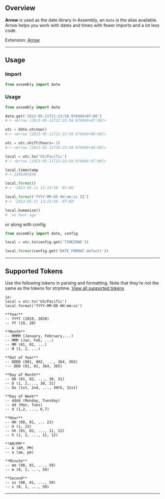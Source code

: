 


## Overview

**Arrow** is used as the date library in Assembly,  an `date` is the alias available. Arrow helps you work with dates and times with fewer imports and a lot less code.

Extension: <a href="https://arrow.readthedocs.io/en/latest/" target="_blank">Arrow</a>

---

## Usage

### Import

```python
from assembly import date
```

### Usage

```python
from assembly import date

date.get('2013-05-11T21:23:58.970460+07:00')
#-> <Arrow [2013-05-11T21:23:58.970460+07:00]>

utc = date.utcnow()
#-> <Arrow [2013-05-11T21:23:58.970460+00:00]>

utc = utc.shift(hours=-1)
#-> <Arrow [2013-05-11T20:23:58.970460+00:00]>

local = utc.to('US/Pacific')
#-> <Arrow [2013-05-11T13:23:58.970460-07:00]>

local.timestamp
#-> 1368303838

local.format()
#-> '2013-05-11 13:23:58 -07:00'

local.format('YYYY-MM-DD HH:mm:ss ZZ')
#-> '2013-05-11 13:23:58 -07:00'

local.humanize()
# 'an hour ago'

```

or along with config

```python
from assembly import date, config

local = utc.to(config.get('TIMEZONE'))

local.format(config.get('DATE_FORMAT.default'))

```

---

## Supported Tokens


Use the following tokens in parsing and formatting. Note that they’re not the same as the tokens for strptime. <a href="https://arrow.readthedocs.io/en/latest/#supported-tokens" target="_blank">View all supported tokens</a>


```
ie:
local = utc.to('US/Pacific')
local.format('YYYY-MM-DD HH:mm:ss')

**Year**
-- YYYY (2019, 2020)
-- YY (19, 20)

**Month**
-- MMMM (January, February,...)
-- MMM (Jan, Feb, ...)
-- MM (01, 02, ...)
-- M (1, 2, ...)

**Dat of Year**
-- DDDD (001, 002, ..., 364, 365)
--- DDD (01, 02, 364, 365)

**Day of Month**
-- DD (01, 02, ..., 30, 31)
-- D (1, 2,..., 30, 31)
-- Do (1st, 2nd, ..., 30th, 31st)

**Day of Week**
-- dddd (Monday, Tuesday)
-- dd (Mon, Tues)
-- d (1,2, ..., 6,7)

**Hour**
-- HH (00, 01, ... 23)
-- H (1, 23)
-- hh (01, 02, ..., 11, 12)
-- h (1, 2, ..., 11, 12)

**AM/PM**
-- A (AM, PM)
-- a (am, pm)

**Minute**
-- mm (00, 01, ..., 59)
-- m (0, 1, ..., 59)

**Second**
-- ss (00, 01, ..., 59)
-- s (0, 1, ..., 59)

```

---


